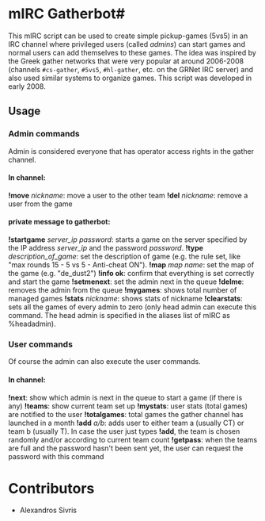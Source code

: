 # mIRC Gatherbot#

This mIRC script can be used to create simple pickup-games (5vs5) in an IRC channel where privileged users (called *admins*) can start games and normal users can add themselves to these games. The idea was inspired by the Greek gather networks that were very popular at around 2006-2008 (channels `#cs-gather`, `#5vs5`, `#hl-gather`, etc. on the GRNet IRC server) and also used similar systems to organize games. 
This script was developed in early 2008.

## Usage ##

### Admin commands ###

Admin is considered everyone that has operator access rights in the gather channel.

#### In channel: ####

**!move** *nickname*: move a user to the other team
**!del** *nickname*: remove a user from the game

#### private message to gatherbot: ####

**!startgame** *server_ip* *password*: starts a game on the server specified by the IP address *server_ip* and the password *password*.
**!type** *description_of_game*: set the description of game (e.g. the rule set, like "max rounds 15 - 5 vs 5 - Anti-cheat ON").
**!map** *map name*: set the map of the game (e.g. "de_dust2")
**!info ok**: confirm that everything is set correctly and start the game
**!setmenext**: set the admin next in the queue
**!delme**: removes the admin from the queue
**!mygames**:  shows total number of managed games
**!stats** *nickname*: shows stats of nickname
**!clearstats**: sets all the games of every admin to zero (only head admin can execute this command. The head admin is specified in the aliases list of mIRC as %headadmin).

### User commands ###

Of course the admin can also execute the user commands.

#### In channel: ####

**!next**: show which admin is next in the queue to start a game (if there is any)
**!teams**: show current team set up
**!mystats**: user stats (total games) are notified to the user
**!totalgames**: total games the gather channel has launched in a month
**!add** *a/b*: adds user to either team a (usually CT) or team b (usually T). In case the user just types **!add**, the team is chosen randomly and/or according to current team count
**!getpass**: when the teams are full and the password hasn't been sent yet, the user can request the password with this command

# Contributors #

*  Alexandros Sivris



